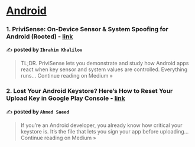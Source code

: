 
<h1><a href=https://medium.com/tag/android/recommended target="_blank" rel="noopener noreferrer">Android</a></h1>
<h3>1. PriviSense: On-Device Sensor & System Spoofing for Android (Rooted) - <a href="https://medium.com/@ikhalil1/privisense-on-device-sensor-system-spoofing-for-android-rooted-8d5551a05058?source=rss------android-5" target="_blank" rel="noopener noreferrer">link</a></h3>

✍️ **posted by `Ibrahim Khalilov`**

<blockquote>TL;DR. PriviSense lets you demonstrate and study how Android apps react when key sensor and system values are controlled. Everything runs…
Continue reading on Medium »</blockquote>

<h3>2. Lost Your Android Keystore? Here’s How to Reset Your Upload Key in Google Play Console - <a href="https://medium.com/@ahmedawwan/lost-your-android-keystore-heres-how-to-reset-your-upload-key-in-google-play-console-b98704e34e9d?source=rss------android-5" target="_blank" rel="noopener noreferrer">link</a></h3>

✍️ **posted by `Ahmed Saeed`**

<blockquote>If you’re an Android developer, you already know how critical your keystore is. It’s the file that lets you sign your app before uploading…
Continue reading on Medium »</blockquote>

